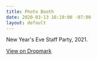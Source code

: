 ```yaml
---
title: Photo Booth
date: 2020-03-13 16:19:00 -07:00
layout: default
---
```


<p class="mb0 pb0">New Year's Eve Staff Party, 2021. </p>

<p class="mt3 mb2 pb0"><a class="Button NoLine Caption" href="https://bsley.dropmark.com/1127372" target="_blank">View on Dropmark</a></p>

